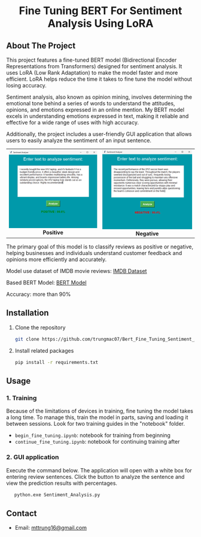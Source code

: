 
<!-- PROJECT LOGO -->
<br />
<div align="center">
  <h1 align="center">Fine Tuning BERT For Sentiment Analysis Using LoRA</h1>
</div>

<!-- ABOUT THE PROJECT -->
## About The Project

This project features a fine-tuned BERT model (Bidirectional Encoder Representations from Transformers) designed for sentiment analysis. It uses LoRA (Low Rank Adaptation) to make the model faster and more efficient. LoRA helps reduce the time it takes to fine tune the model without losing accuracy. 

Sentiment analysis, also known as opinion mining, involves determining the emotional tone behind a series of words to understand the attitudes, opinions, and emotions expressed in an online mention. My BERT model excels in understanding emotions expressed in text, making it reliable and effective for a wide range of uses with high accuracy.

Additionally, the project includes a user-friendly GUI application that allows users to easily analyze the sentiment of an input sentence.

<table align="center">
  <tr>
    <td align="center">
      <img src="resources/positive.png" alt="Image 1" width="500px" /><br />
      <b>Positive</b>
    </td>
    <td align="center">
      <img src="resources/negative.png" alt="Image 2" width="500px" /><br />
      <b>Negative</b>
    </td>
  </tr>
</table>


The primary goal of this model is to classify reviews as positive or negative, helping businesses and individuals understand customer feedback and opinions more efficiently and accurately.

Model use dataset of IMDB movie reviews: [IMDB Dataset](https://www.kaggle.com/datasets/yasserh/imdb-movie-ratings-sentiment-analysis)

Based BERT Model: [BERT Model](https://huggingface.co/google-bert/bert-base-cased)

Accuracy: more than 90%

## Installation

1. Clone the repository
   ```sh
   git clone https://github.com/trungmac07/Bert_Fine_Tuning_Sentiment_Analysis.git
   ```
2. Install related packages
    ```sh
    pip install -r requirements.txt
    ```

## Usage
### 1. Training

Because of the limitations of devices in training, fine tuning the model takes a long time. To manage this, train the model in parts, saving and loading it between sessions. Look for two training guides in the "notebook" folder.

- `begin_fine_tuning.ipynb`: notebook for training from beginning
- `continue_fine_tuning.ipynb`: notebook for continuing training after 

### 2. GUI application
Execute the command below. The application will open with a white box for entering review sentences. Click the button to analyze the sentence and view the prediction results with percentages.

```sh
   python.exe Sentiment_Analysis.py
```

## Contact
- Email: mttrung16@gmail.com 








